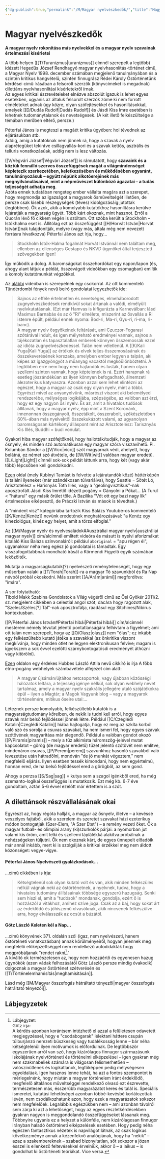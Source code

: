 ```yaml
---
{"dg-publish":true,"permalink":"/M/Magyar nyelvészkedők/","title":"Magyar nyelvészkedők","created":"2023-11-19T03:30","updated":"2024-10-24T01:46"}
---
```



# Magyar nyelvészkedők

**A magyar nyelv rokonítása más nyelvekkel és a magyar nyelv szavainak értelmezési kísérletei**

A több helyen ([[T/Turanizmus\|turanizmus]] címnél szerepelt a legtöbb) idézett Hegedűs József Rendhagyó magyar nyelvhasonlítás-történet című, a Magyar Nyelv 1998. december számában megjelenő tanulmányában és a szintén kritikus hangvételű, szintén finnugrász Rédei Károly Őstörténetünk kérdései című írásában a felsorolt szerzők (könyvcímeket is megadnak) dilettáns nyelvhasonlítási kísérletekről írnak.  
Az egyes kritikai észrevételeket elnézve abszolút igazuk is lehet egyes esetekben, ugyanis az általuk felsorolt szerzők zöme ki nem forrott elméleteket adnak úgy közre, olyan szófejtésekkel és hasonlításokkal, amelyek [[D/Dudás Rudolf\|Dudás Rudolf]] és Jásdi Kiss Imre esetében is lehetnek tudománytalanok és nevetségesek. (A két illető felkészültsége a témában merőben eltérő, persze.)  

Péterfai János is megteszi a magáét kritika ügyében: hol tévednek az eljárásukban stb.  
Addig, amíg a kutatóknak nem jönnek rá, hogy a szavak a nyelv alaprétegüket tekintve csillagvallás-kori és a szavak kettős, asztrális és telluris vonatkozásúak, addig nem is lesz változás.  

[[V/Végvári József\|Végvári József]] is rámutatott, hogy **szavaink és a köztük fennálló szerves összefüggések magát a világmindenséget képletezik szerkezetében, keletkezésében és működésében egyaránt, tanulmányozásuk – együtt népünk alkotóerejének más megnyilvánulásaival, mint a népművészet különböző ágazatai – a tudás teljességét adhatja meg**.  
Azóta ennek tudatában rengeteg ember vállalta magára azt a szerepet, hogy megmondja az igazságot a magyarok ősműveltségét illetően, de persze csak kisebb részegységek (téves) kidolgozásáig jutottak (legtöbben). Ők azok, akik a komolyabb kutatókhoz hasonlításra kerülve lejáratják a magyarság ügyét. Több kárt okoznak, mint hasznot. Erről a Quorán lévő fő cikkem végén is szóltam. Ott szóba került a Stockholm – Istókhalma eset is. Állítólag ezt az összefüggést [[H/Horvát István\|Horvát István]]nak tulajdonítják, melyre (vagy más, általa még nem nevezett forrásra hivatkozva) Péterfai János azt írja, hogy...  
> Stockholm  Istók-Halma fogalmát Horvát Istvánnál nem találtam meg, ellenben az ellenséges Gestapo és NKVD ügynökei által terjesztett szövegekben igen!  

Így működik a dolog. A baromságokat összehordókat egy napon/lapon (és, ahogy alant látjuk a példát, összevágott videókban egy csomagban) említik a komoly kutatómunkát végzőkkel.  

Az [alábbi](https://www.youtube.com/watch?v=JJFc4fFx_bQ) videóban is szerepelnek egy csokorral. Az ott kommentelő Tündérdombi fények nevű beíró gondolatai legyezhetők ide:  
> Sajnos az efféle értelmetlen és nevetséges, elmeháborodott zugnyelvészkedések rendkívül sokat ártanak a valódi, elmélyült nyelvkutatásnak. (Ezt már Hamvas is kifigurázta a Karneválban: lásd Maximus Barnabás és az ő "Ri" elmélete, miszerint az ősvallás a Ri istenre épült, például ennek nyoma: Bod-ri, Ma-ri, Gyu-ri, ri-ma, ri-banc).  
> A magyar nyelv ősgyökeinek feltárását, ami Czuczor-Fogarasi szótárával indult, és igen mélyreható eredményei vannak, sajnos a tájékozatlan és tapasztalatlan emberek könnyen összemossák ezzel az idióta zugnyelvészkedéssel. Talán nem véletlenül. A [[K/Kali Yuga\|Kali Yuga]] az értékek és elvek teljes összemosásának és összekeverésének korszaka, amelyben ember legyen a talpán, aki képes az igazgyöngyöt a műanyag vacaktól megköülönböztetni. A legtöbben erre nem hogy nem hajlandók és lusták, hanem olyan szellemi szinten vannak, hogy képtelenek is rá. Ezért harapnak rá esetleg jószándékúan az ilyen könnyen befogadható, álnemzeti álezoterikus katyvaszra. Azonban azzal sem lehet elintézni az egészet, hogy a magyar az csak egy olyan nyelv, mint a többi. Egyrészt mivel az anyanyelvünk, másrészt viszont aki belemélyed rendszerébe, mélységes logikájába, szépségébe, az valóban azt érzi, hogy ez egy nagyon ősi nyelv. És az, amit a hivatalos tudósok állítanak, hogy a magyar nyelv, épp mint a Szent Koronánk, innenonnan összegányolt, összetákolt, összerabolt, szókészletében 60%-ában más nyelvektől összekukázott valami, az ugyanolyan baromságosan kártékony álláspont mint az Arisztotelész: Tarisznyás Kis Illés, Buddhi = budi vonulat.  

Gyakori hiba magyar szófejtőknél, hogy hallották/tudják, hogy a magyar az ősnyelv, és minden szó automatikusan egy magyar szóra visszavihető. Pl. Kolumbán Sándor a [[V/Vicc\|vicc]] szót magyarnak védi, ahelyett, hogy belátná, ez német szó átvétele, de [[W/Wit\|wit]] valóban magyar eredetű. [[L/Light\|Light]] címnél sok-sok példát láttunk arra, hogy két (vagy akár több) lépcsőben kell gondolkodni.  

[Ezen](https://www.facebook.com/zugtaltos/) oldal (mely Kubínyi Tamást is felvette a lejáratandók közé) háttérképén is találni ilyeneket (már szándékosan túlvariálva), hogy Seattle = Sötét Ló, Arisztotelész = Harisnyás Tóth Illés, vagy a "geolingvisztikus"-nak aposztrofált Jásdi Kiss Imrétől idézett pogány = Gányolni a Pókat... (A Turul < "háturul" egy másik őrület tőle. A Bazilika "Vót ott egy bazi nagy lik" értelmezése elképesztő, de Práczki István és mások is tévedtek.)  

A "mindent visz" kategóriába tartozik Kiss Balázs Youtube-os kommentelő [[K/Kenéz\|Kenéz]] nevünk eredetének meghatározásával: "a Kenéz egy kineziológus, kinéz egy helyet, amit a törzs elfoglal."  

Az [[M/Magyar nyelv és nyelvcsaládok#Ausztráliai magyar nyelv\|ausztráliai magyar nyelv]] cím/alcímnél említett videóra és másutt is nyelvi aforizmákat kitaláló Kiss Balázs színvonaláról: például `aboriginal` = "apu régen él", ugyanakkor néha meg egész jó gondolatai is támadtak. Egy visszafogottabbnak mondható írását a Körmendi Figyelő egyik számában leközölték.  

Mutatja a magyarságkutatók(?) nyelvészeti reménytelenségét, hogy egy műsorban valaki a [[T/Torah\|Torah]]-ra a magyar Tó szavunkból és Ra Nap névből próbál okoskodni. Más szerint [[A/Arám\|arámi]] megfordítva: "imára".  

A sor folytatható:  
Tibold Makk Szabina Gondolatok a Világ végéről című az Ősi Gyökér 2011/2. sz. megjelent cikkében a celestial angol szót, dacára hogy ragozott alak, "Szeles/Széles\[?\] Tál"-nak aposztrofálja, ráadásul egy Sitchines/Nibirus kontextusban.  

[[P/Péterfai János István#Péterfai hibái\|Péterfai hibái]] cím/alcímnél mesterem némely tévutat jelentő pontatlanságára felhívtam a figyelmet; ami ott talán nem szerepelt, hogy az [[O/Olasz\|olasz]] nem "ólas"; ez inkább egy felkészültebb kutató játéka a szavakkal (az önkritika viszont megkívánja, hogy minden ötlet ne legyen elektronikusan felvíve; magam is igyekszem a sok évvel ezelőtti szárnybontogatósdi eredményét áthúzni vagy kitörölni).  

[Ezen](http://acta.bibl.u-szeged.hu/67112/1/vallasi_kulturakutatas_konyvei_006_034-054.pdf) oldalon egy érdekes Hubbes László Attila nevű cikkíró is írja A főbb etno-pogány webhelyek számbavétele alfejezet cím alatt:  
> A magyar újsámán/újtáltos netcsoportok, vagy újabban közösségi hálózatok leltára, a teljesség igénye nélkül, sok olyan webhely nevet tartalmaz, amely a magyar nyelv szakrális jellegére utaló szójátékokra épül – ilyen a Magtár; a Magok Vagyunk blog – vagy a magyarok történelmére, mitikus őseire utal:...  

Léteznek persze komolyabb, felkészültebb kutatók is a magyarságtudomány köreiben, de nekik is tudni kell arról, hogy egyes szavak már belső fejlődéssel jönnek létre. Például [[C/Czeglédi Katalin\|Czeglédi Katalin]] hiába hajtogatja, hogy ez meg az szkíta korból való szó és sorolja a csuvas szavakat, ha nem ismeri fel, hogy egyes szavak szótövének magyarítása már elegendő. Például a valóban gondot okozó [[P/Piramis\|piramis]] – mely a tűz alkimista háromszög-jelével mutat kapcsolatot – görög (de magyar eredetű) tüzet jelentő szótövét nem említve, mindenáron csuvas, [[P/Perem\|perem]] szavunkhoz hasonló szavakból való levezetése után hátradőlni, mondván "de jó munkát végeztem," nem megfelelő eljárás. Ilyen esetben tessék kimondani, hogy nem egyértelmű, honnan ered, de ha belső fejlődéssel ered a görögből, az sem gond.  

Ahogy a perzsa [[S/Sag\|sag]] = kutya sem a szagol igénkből ered, ha még szemanto-logikai összefüggés is mutatkozik. Ezt még kb. 6-7 éve gondoltam, aztán 5-6 évvel ezelőtt már értettem is a szót.  

## A dilettánsok részvállalásának okai

Egyrészt az, hogy régóta hallják, a magyar az ősnyelv, illetve – a kevéssé veszélyes fajtából, akik a szerelem és szeretet szavakat házi ezoterikus módon bontogatják (Szer-Elem, "A Szer Etet") – a remény vezeti őket. Ők a magyar futball- és olimpiai arany (ki)szurkolók párjai: a nyomorban jut valami kis öröm, amit lelki és szellemi táplálékká alakítva próbálnak a nehézségeken túljutni. Ők nem okoznak kárt, de egyes ünnepelt előadóik már annál inkább, mert ki is szolgálják a kritikai érzékkel meg nem áldott közönséget: vegye-vigye.  

#### Péterfai János Nyelvészeti gyalázkodások...

...című cikkében is írja:  
> Kétségtelenül sok olyan kutató volt és van, akik minden felkészülés nélkül vágnak neki az őstörténetnek, a nyelvnek, tudva, hogy a hivatalos tudomány állításainak többsége egyszerű hazugság. Senki sem hiszi el, amit a "tudósok" mondanak, gondolja, ezért ő is hozzászól a vitákhoz, amihez szíve joga. Csak az a baj, hogy sokat árt az érdeklődő és jóhiszemű olvasóknak, akik nincsenek felkészülve arra, hogy elválasszák az ocsút a búzától.  

#### Götz László Keleten kél a Nap...  

...című könyvének 371. oldalán szól (igaz, nem nyelvészeti, hanem őstörténeti vonatkozásban) annak körülményeiről, hogyan jelennek meg megfelelő elő­képzettséggel nem rendelkező autodidakták hogy megpróbáljanak "rendet rakni[^1]."  
A kiváltó ok természetesen az, hogy nem hozzáértő és egyenesen hazug ügynökök (ezen vádak felhozásától Götz László persze mindig óvakodik) dolgoznak a magyar őstörténet szétverésén és [[T/Történelemhamisítás\|meghamisításán]].  

Lásd még [[M/Magyar összefogás hátráltató tényezői\|magyar összefogás hátráltató tényezői]].  

## Lábjegyzetek

[^1]: Lábjegyzet:  
Götz írja:  
A kérdés azonban korántsem intézhető el azzal a felületesen odavetett megjegyzéssel, hogy e "csodabogarak" lélektani háttere csupán túlburjánzó nemzeti büszkeség vagy tudálékosság lenne – bár néha kétségtelenül ilyen motívumok is előfordulnak. De legtöbbször egyszerűen arról van szó, hogy kizárólagos finnugor származásunk iskolájának nyelvtörténeti és történelmi elképzelései – igen gyakran még nem szakmabeliek számára is világosan felismerhetően – valószínűtlenek és logikátlanok, legfőképpen pedig mélységesen egyoldalúak. Igen hasznos lenne tehát, ha azt a fontos szempontot is mérlegelnénk, hogy miután a magyar történelem iránt érdeklődő, megfelelő általános műveltséggel rendelkező olvasó ezt észrevette, természetesen más, ésszerűbb magyarázatot keres és talál is. Speciális ismeretei, kutatási lehetőségei azonban többé-kevésbé korlátozottak lévén, nem csodálkozhatunk azon, hogy ezek a magyarázatok sokszor nem megfelelőek. Legalábbis egészükben nem – ami azonban távolról sem zárja ki azt a lehetőséget, hogy az egyes részletkérdésekben gyakran nagyon is meggondolandó összefüggéseket lássanak meg.  
Többnyire ugyanis ez a helyzet a különféle, nem kizárólagosan finnugor irányban haladó őstörténeti elképzelések esetében. Hogy pedig néha egészen fantasztikus nézetek is napvilágot látnak, az csak logikus következménye annak a kézenfekvő analógiának, hogy ha "nekik" – azaz a szakembereknek – szabad bizonyítatlan, sőt sokszor a józan ésszel is ellenkező feltevésekkel érvelniük, akkor ő – a laikus – is gondolhat ki őstörténeti teóriákat. Vice versa.  